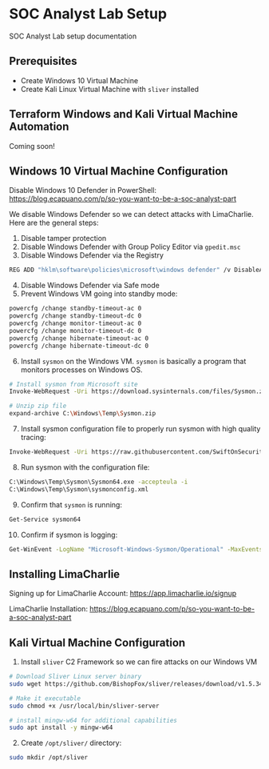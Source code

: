 # SOC Analyst Lab Setup
SOC Analyst Lab setup documentation

## Prerequisites
- Create Windows 10 Virtual Machine
- Create Kali Linux Virtual Machine with `sliver` installed

## Terraform Windows and Kali Virtual Machine Automation
Coming soon! 

## Windows 10 Virtual Machine Configuration
Disable Windows 10 Defender in PowerShell:
https://blog.ecapuano.com/p/so-you-want-to-be-a-soc-analyst-part

We disable Windows Defender so we can detect attacks with LimaCharlie. Here are the general steps: 
1. Disable tamper protection
2. Disable Windows Defender with Group Policy Editor via `gpedit.msc`
3. Disable Windows Defender via the Registry
```bash
REG ADD "hklm\software\policies\microsoft\windows defender" /v DisableAntiSpyware /t REG_DWORD /d 1 /f
```
4. Disable Windows Defender via Safe mode
5. Prevent Windows VM going into standby mode:
```bash
powercfg /change standby-timeout-ac 0
powercfg /change standby-timeout-dc 0
powercfg /change monitor-timeout-ac 0
powercfg /change monitor-timeout-dc 0
powercfg /change hibernate-timeout-ac 0
powercfg /change hibernate-timeout-dc 0
```
6. Install `sysmon` on the Windows VM. `sysmon` is basically a program that monitors processes on Windows OS.
```bash
# Install sysmon from Microsoft site
Invoke-WebRequest -Uri https://download.sysinternals.com/files/Sysmon.zip -OutFile C:\Windows\Temp\Sysmon.zip

# Unzip zip file
expand-archive C:\Windows\Temp\Sysmon.zip
```

7. Install sysmon configuration file to properly run sysmon with high quality tracing: 
```bash
Invoke-WebRequest -Uri https://raw.githubusercontent.com/SwiftOnSecurity/sysmon-config/master/sysmonconfig-export.xml -OutFile C:\Windows\Temp\Sysmon\sysmonconfig.xml
```

8. Run sysmon with the configuration file:
```bash
C:\Windows\Temp\Sysmon\Sysmon64.exe -accepteula -i
C:\Windows\Temp\Sysmon\sysmonconfig.xml
```

9. Confirm that `sysmon` is running:
```bash
Get-Service sysmon64
```

10. Confirm if sysmon is logging:
```bash
Get-WinEvent -LogName "Microsoft-Windows-Sysmon/Operational" -MaxEvents 10
```

## Installing LimaCharlie
Signing up for LimaCharlie Account: https://app.limacharlie.io/signup

LimaCharlie Installation: https://blog.ecapuano.com/p/so-you-want-to-be-a-soc-analyst-part


## Kali Virtual Machine Configuration
1. Install `sliver` C2 Framework so we can fire attacks on our Windows VM
```bash
# Download Sliver Linux server binary
sudo wget https://github.com/BishopFox/sliver/releases/download/v1.5.34/sliver-server_linux -O /usr/local/bin/sliver-server

# Make it executable
sudo chmod +x /usr/local/bin/sliver-server

# install mingw-w64 for additional capabilities
sudo apt install -y mingw-w64
```

2. Create `/opt/sliver/` directory:
```bash
sudo mkdir /opt/sliver
```



